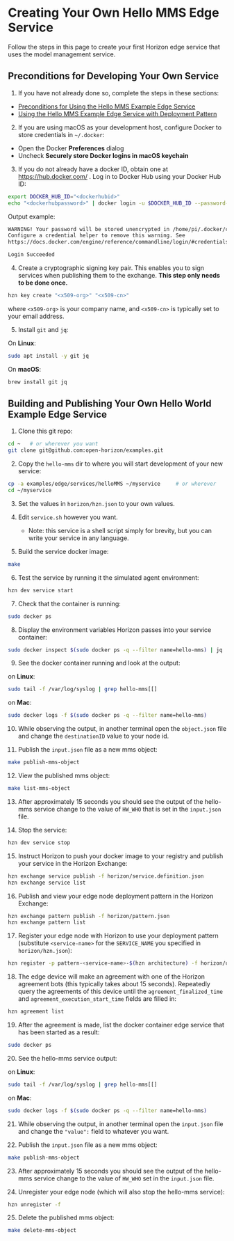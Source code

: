 # Creating Your Own Hello MMS Edge Service

Follow the steps in this page to create your first Horizon edge service that uses the model management service.

## Preconditions for Developing Your Own Service

1. If you have not already done so, complete the steps in these sections:

  - [Preconditions for Using the Hello MMS Example Edge Service](README.md#preconditions)
  - [Using the Hello MMS Example Edge Service with Deployment Pattern](README.md#using-hello-mms-pattern)

2. If you are using macOS as your development host, configure Docker to store credentials in `~/.docker`:

  - Open the Docker **Preferences** dialog
  - Uncheck **Securely store Docker logins in macOS keychain**

3. If you do not already have a docker ID, obtain one at https://hub.docker.com/ . Log in to Docker Hub using your Docker Hub ID:

  ```bash
  export DOCKER_HUB_ID="<dockerhubid>"
  echo "<dockerhubpassword>" | docker login -u $DOCKER_HUB_ID --password-stdin
  ```

  Output example:

  ```bash
  WARNING! Your password will be stored unencrypted in /home/pi/.docker/config.json.
  Configure a credential helper to remove this warning. See
  https://docs.docker.com/engine/reference/commandline/login/#credentials-store

  Login Succeeded
  ```

4. Create a cryptographic signing key pair. This enables you to sign services when publishing them to the exchange. **This step only needs to be done once.**

  ```bash
  hzn key create "<x509-org>" "<x509-cn>"
  ```

  where `<x509-org>` is your company name, and `<x509-cn>` is typically set to your email address.

5. Install `git` and `jq`:

  On **Linux**:

  ```bash
  sudo apt install -y git jq
  ```

  On **macOS**:

  ```bash
  brew install git jq
  ```

## <a id=build-publish-your-hw> Building and Publishing Your Own Hello World Example Edge Service

1. Clone this git repo:
```bash
cd ~   # or wherever you want
git clone git@github.com:open-horizon/examples.git
```

2. Copy the `hello-mms` dir to where you will start development of your new service:
```bash
cp -a examples/edge/services/helloMMS ~/myservice     # or wherever
cd ~/myservice
```

3. Set the values in `horizon/hzn.json` to your own values.

4. Edit `service.sh` however you want.
    - Note: this service is a shell script simply for brevity, but you can write your service in any language.

5. Build the service docker image:
  ```bash
  make
  ```

6. Test the service by running it the simulated agent environment:

  ```bash
  hzn dev service start
  ```
7. Check that the container is running:

  ```bash
  sudo docker ps
  ```

8. Display the environment variables Horizon passes into your service container:

  ```bash
  sudo docker inspect $(sudo docker ps -q --filter name=hello-mms) | jq '.[0].Config.Env'
  ```

9. See the docker container running and look at the output:

  on **Linux**:

  ```bash
  sudo tail -f /var/log/syslog | grep hello-mms[[]
  ```

  on **Mac**:

  ```bash
  sudo docker logs -f $(sudo docker ps -q --filter name=hello-mms)
  ```

10. While observing the output, in another terminal open the `object.json` file and change the `destinationID` value to your node id.

11. Publish the `input.json` file as a new mms object:
```bash
make publish-mms-object
```

12. View the published mms object:
```bash
make list-mms-object
```


13. After approximately 15 seconds you should see the output of the hello-mms service change to the value of `HW_WHO` that is set in the `input.json` file.

14. Stop the service:

  ```bash
  hzn dev service stop
  ```

15. Instruct Horizon to push your docker image to your registry and publish your service in the Horizon Exchange:

  ```bash
  hzn exchange service publish -f horizon/service.definition.json
  hzn exchange service list
  ```

16. Publish and view your edge node deployment pattern in the Horizon Exchange:

  ```bash
  hzn exchange pattern publish -f horizon/pattern.json
  hzn exchange pattern list
  ```

17. Register your edge node with Horizon to use your deployment pattern (substitute `<service-name>` for the `SERVICE_NAME` you specified in `horizon/hzn.json`):
```bash
hzn register -p pattern-<service-name>-$(hzn architecture) -f horizon/userinput.json
```

18. The edge device will make an agreement with one of the Horizon agreement bots (this typically takes about 15 seconds). Repeatedly query the agreements of this device until the `agreement_finalized_time` and `agreement_execution_start_time` fields are filled in:

  ```bash
  hzn agreement list
  ```

19. After the agreement is made, list the docker container edge service that has been started as a result:

  ```bash
  sudo docker ps
  ```

20. See the hello-mms service output:

  on **Linux**:

  ```bash
  sudo tail -f /var/log/syslog | grep hello-mms[[]
  ```

  on **Mac**:

  ```bash
  sudo docker logs -f $(sudo docker ps -q --filter name=hello-mms)
  ```

21. While observing the output, in another terminal open the `input.json` file and change the `"value":` field to whatever you want.

22. Publish the `input.json` file as a new mms object:
```bash
make publish-mms-object
```

23. After approximately 15 seconds you should see the output of the hello-mms service change to the value of `HW_WHO` set in the `input.json` file.


24. Unregister your edge node (which will also stop the hello-mms service):

  ```bash
  hzn unregister -f
  ```

25. Delete the published mms object:
```bash
make delete-mms-object
```

